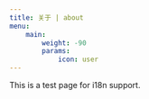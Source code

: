 ```yaml
---
title: 关于 | about
menu:
    main: 
        weight: -90
        params:
            icon: user
---
```


This is a test page for i18n support.